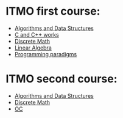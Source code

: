 # ITMO first course:
* [Algorithms and Data Structures](https://github.com/vlad1zzzy/ITMO/tree/master/1%20course/algo's-and-data-struct's)
* [C and C++ works](https://github.com/vlad1zzzy/ITMO/tree/master/1%20course/c_c%2B%2B_labs)
* [Discrete Math](https://github.com/vlad1zzzy/ITMO/tree/master/1%20course/discrete-math)
* [Linear Algebra](https://github.com/vlad1zzzy/ITMO/tree/master/1%20course/lin-al)
* [Programming paradigms](https://github.com/vlad1zzzy/ITMO/tree/master/1%20course/programming-paradigms)

# ITMO second course:
* [Algorithms and Data Structures]()
* [Discrete Math]()
* [OC](https://github.com/vlad1zzzy/ITMO/tree/master/2%20course/OC)
